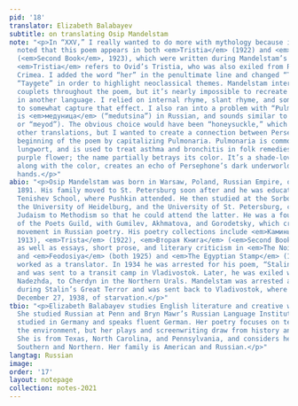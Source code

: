 ```yaml
---
pid: '18'
translator: Elizabeth Balabayev
subtitle: on translating Osip Mandelstam
note: "<p>In “XXV,” I really wanted to do more with mythology because it should be
  noted that this poem appears in both <em>Tristia</em> (1922) and <em>Вторая Книга</em>
  (<em>Second Book</em>, 1923), which were written during Mandelstam’s exile in Crimea.
  <em>Tristia</em> refers to Ovid’s Tristia, who was also exiled from Rome to the
  Crimea. I added the word “her” in the penultimate line and changed “Taygetos” to
  “Taygete” in order to highlight neoclassical themes. Mandelstam intersperses rhyming
  couplets throughout the poem, but it’s nearly impossible to recreate a rhyme scheme
  in another language. I relied on internal rhyme, slant rhyme, and some end rhymes
  to somewhat capture that effect. I also ran into a problem with “Pulmonaria,” which
  is <em>медуница</em> (“medutsina”) in Russian, and sounds similar to “honey” (<em>мёд</em>
  or “meyod”). The obvious choice would have been “honeysuckle,” which I’ve seen in
  other translations, but I wanted to create a connection between Persephone at the
  beginning of the poem by capitalizing Pulmonaria. Pulmonaria is commonly called
  lungwort, and is used to treat asthma and bronchitis in folk remedies. It is a small,
  purple flower; the name partially betrays its color. It’s a shade-loving plant and,
  along with the color, creates an echo of Persephone’s dark underworld- and pomegranate-stained
  hands.</p>"
abio: "<p>Osip Mandelstam was born in Warsaw, Poland, Russian Empire, on January 14,
  1891. His family moved to St. Petersburg soon after and he was educated at the prestigious
  Tenishev School, where Pushkin attended. He then studied at the Sorbonne in Paris,
  the University of Heidelburg, and the University of St. Petersburg, converting from
  Judaism to Methodism so that he could attend the latter. He was a founding member
  of the Poets Guild, with Gumilev, Akhmatova, and Gorodetsky, which created the Acmeist
  movement in Russian poetry. His poetry collections include <em>Каминь</em> (<em>Stone</em>,
  1913), <em>Trista</em> (1922), <em>Вторая Книга</em> (<em>Second Book</em>, 1923),
  as well as essays, short prose, and literary criticism in <em>The Noise of Time</em>
  and <em>Feodosiya</em> (both 1925) and <em>The Egyptian Stamp</em> (1928). He also
  worked as a translator. In 1934 he was arrested for his poem, “Stalin Epigram,”
  and was sent to a transit camp in Vladivostok. Later, he was exiled with his wife,
  Nadezhda, to Cherdyn in the Northern Urals. Mandelstam was arrested a second time
  during Stalin’s Great Terror and was sent back to Vladivostok, where he died on
  December 27, 1938, of starvation.</p>"
tbio: "<p>Elizabeth Balabayev studies English literature and creative writing (C’21).
  She studied Russian at Penn and Bryn Mawr’s Russian Language Institute. She also
  studied in Germany and speaks fluent German. Her poetry focuses on technology and
  the environment, but her plays and screenwriting draw from history and women’s stories.
  She is from Texas, North Carolina, and Pennsylvania, and considers herself both
  Southern and Northern. Her family is American and Russian.</p>"
langtag: Russian
image: 
order: '17'
layout: notepage
collection: notes-2021
---
```

